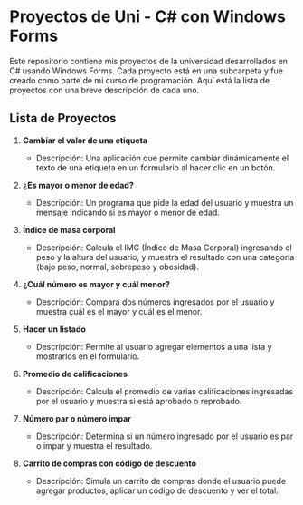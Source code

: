 # Proyectos de Uni - C# con Windows Forms

Este repositorio contiene mis proyectos de la universidad desarrollados en C# usando Windows Forms. Cada proyecto está en una subcarpeta y fue creado como parte de mi curso de programación. Aquí está la lista de proyectos con una breve descripción de cada uno.

## Lista de Proyectos

1. **Cambiar el valor de una etiqueta**  
   - Descripción: Una aplicación que permite cambiar dinámicamente el texto de una etiqueta en un formulario al hacer clic en un botón.

2. **¿Es mayor o menor de edad?**  
   - Descripción: Un programa que pide la edad del usuario y muestra un mensaje indicando si es mayor o menor de edad.

3. **Índice de masa corporal**  
   - Descripción: Calcula el IMC (Índice de Masa Corporal) ingresando el peso y la altura del usuario, y muestra el resultado con una categoría (bajo peso, normal, sobrepeso y obesidad).

4. **¿Cuál número es mayor y cuál menor?**  
   - Descripción: Compara dos números ingresados por el usuario y muestra cuál es el mayor y cuál es el menor.

5. **Hacer un listado**   
   - Descripción: Permite al usuario agregar elementos a una lista y mostrarlos en el formulario.

6. **Promedio de calificaciones**   
   - Descripción: Calcula el promedio de varias calificaciones ingresadas por el usuario y muestra si está aprobado o reprobado.

7. **Número par o número impar**  
   - Descripción: Determina si un número ingresado por el usuario es par o impar y muestra el resultado.

8. **Carrito de compras con código de descuento**  
   - Descripción: Simula un carrito de compras donde el usuario puede agregar productos, aplicar un código de descuento y ver el total.

